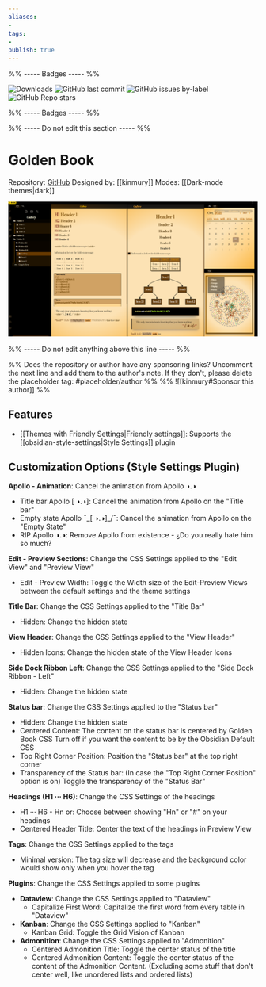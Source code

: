 ```yaml
---
aliases:
- 
tags: 
- 
publish: true
---
```


%% ----- Badges ----- %%

![Downloads](https://img.shields.io/badge/downloads-234-573E7A?style=for-the-badge&logo=)
![GitHub last commit](https://img.shields.io/github/last-commit/kinmury/Golden-Book?color=573E7A&label=last%20update&logo=github&style=for-the-badge)
![GitHub issues by-label](https://img.shields.io/github/issues/kinmury/Golden-Book/help%20wanted?color=573E7A&logo=github&style=for-the-badge) 
![GitHub Repo stars](https://img.shields.io/github/stars/kinmury/Golden-Book?color=573E7A&logo=github&style=for-the-badge)

%% ----- Badges ----- %%

%% ----- Do not edit this section ----- %%

# Golden Book

Repository: [GitHub](https://github.com/kinmury/Golden-Book)
Designed by: [[kinmury]]
Modes: [[Dark-mode themes|dark]]



![screenshot](https://github.com/kinmury/Golden-Book/raw/main/Gallery/Gallery1.png)

%% ----- Do not edit anything above this line ----- %% 

%% Does the repository or author have any sponsoring links? Uncomment the next line and add them to the author's note. If they don't, please delete the placeholder tag: #placeholder/author %%
%% ![[kinmury#Sponsor this author]] %%


## Features

- [[Themes with Friendly Settings|Friendly settings]]: Supports the [[obsidian-style-settings|Style Settings]] plugin

## Customization Options (Style Settings Plugin) 

**Apollo - Animation**: Cancel the animation from Apollo ◑.◑
- Title bar Apollo [ ◑.◑]: Cancel the animation from Apollo on the "Title bar"
- Empty state Apollo ¯\_[ ◑.◑]_/¯: Cancel the animation from Apollo on the "Empty State"
- RIP Apollo ◑.◑: Remove Apollo from existence - ¿Do you really hate him so much?

**Edit - Preview Sections**: Change the CSS Settings applied to the "Edit View" and "Preview View"
- Edit - Preview Width: Toggle the Width size of the Edit-Preview Views between the default settings and the theme settings

**Title Bar**: Change the CSS Settings applied to the "Title Bar"
- Hidden: Change the hidden state

**View Header**: Change the CSS Settings applied to the "View Header"
- Hidden Icons: Change the hidden state of the View Header Icons

**Side Dock Ribbon Left**: Change the CSS Settings applied to the "Side Dock Ribbon - Left"
- Hidden: Change the hidden state

**Status bar**: Change the CSS Settings applied to the "Status bar"
- Hidden: Change the hidden state
- Centered Content: The content on the status bar is centered by Golden Book CSS Turn off if you want the content to be by the Obsidian Default CSS
- Top Right Corner Position: Position the "Status bar" at the top right corner
- Transparency of the Status bar: (In case the "Top Right Corner Position" option is on) Toggle the transparency of the "Status Bar"

**Headings (H1 ··· H6)**: Change the CSS Settings of the headings
- H1 ··· H6 - Hn or: Choose between showing "Hn" or "#" on your headings
- Centered Header Title: Center the text of the headings in Preview View

**Tags**: Change the CSS Settings applied to the tags
- Minimal version: The tag size will decrease and the background color would show only when you hover the tag

**Plugins**: Change the CSS Settings applied to some plugins
- **Dataview**: Change the CSS Settings applied to "Dataview"
    - Capitalize First Word: Capitalize the first word from every table in "Dataview"
- **Kanban**: Change the CSS Settings applied to "Kanban"
    - Kanban Grid: Toggle the Grid Vision of Kanban
- **Admonition**: Change the CSS Settings applied to "Admonition"
    - Centered Admonition Title: Toggle the center status of the title
    - Centered Admonition Content: Toggle the center status of the content of the Admonition Content. (Excluding some stuff that don't center well, like unordered lists and ordered lists)

